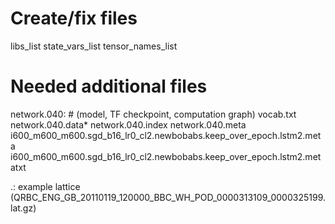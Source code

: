 
# Create/fix files

libs_list
state_vars_list
tensor_names_list


# Needed additional files

network.040:  # (model, TF checkpoint, computation graph)
vocab.txt
network.040.data*
network.040.index
network.040.meta
i600_m600_m600.sgd_b16_lr0_cl2.newbobabs.keep_over_epoch.lstm2.meta
i600_m600_m600.sgd_b16_lr0_cl2.newbobabs.keep_over_epoch.lstm2.metatxt

.:
example lattice (QRBC_ENG_GB_20110119_120000_BBC_WH_POD_0000313109_0000325199.lat.gz)
